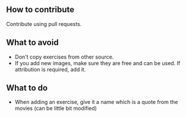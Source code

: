 ## How to contribute

Contribute using pull requests.

## What to avoid

* Don't copy exercises from other source. 
* If you add new images, make sure they are free and can be used. If attribution is required, add it.

## What to do

* When adding an exercise, give it a name which is a quote from the movies (can be little bit modified)
